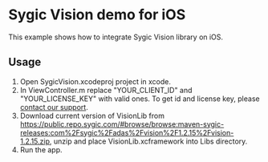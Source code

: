 # Sygic Vision demo for iOS

This example shows how to integrate Sygic Vision library on iOS.

## Usage
1. Open SygicVision.xcodeproj project in xcode.
1. In ViewController.m replace "YOUR_CLIENT_ID" and "YOUR_LICENSE_KEY" with valid ones. To get id and license key, please [contact our support](https://www.sygic.com/enterprise/contact-us).
1. Download current version of VisionLib from https://public.repo.sygic.com/#browse/browse:maven-sygic-releases:com%2Fsygic%2Fadas%2Fvision%2F1.2.15%2Fvision-1.2.15.zip, unzip and place VisionLib.xcframework into Libs directory.
1. Run the app.